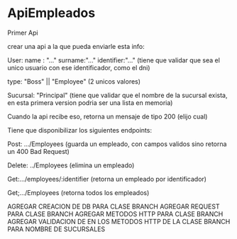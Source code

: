 # ApiEmpleados
Primer Api



crear una api a la que pueda enviarle esta info:

User:
name : "..."
surname:"..."
identifier:"..." (tiene que validar que sea el unico usuario con ese identificador, como el dni)

type: "Boss" || "Employee" (2 unicos valores)

Sucursal: "Principal" (tiene que validar que el nombre de la sucursal exista, en esta primera version podria ser una lista en memoria)

Cuando la api recibe eso, retorna un mensaje de tipo 200 (elijo cual)


Tiene que disponibilizar los siguientes endpoints:

Post: .../Employees (guarda un empleado, con campos validos sino retorna un 400 Bad Request)

Delete: ../Employees (elimina un empleado)

Get:.../employees/:identifier (retorna un empleado por identificador)

Get;.../Employees (retorna todos los empleados)



AGREGAR CREACION DE DB PARA CLASE BRANCH
AGREGAR REQUEST PARA CLASE BRANCH
AGREGAR METODOS HTTP PARA CLASE BRANCH
AGREGAR VALIDACION DE EN LOS METODOS HTTP DE LA CLASE BRANCH PARA NOMBRE DE SUCURSALES 
